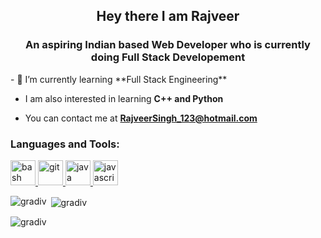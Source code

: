 <h2 align="center">Hey there I am Rajveer</h2>
<h3 align="center">An aspiring Indian based Web Developer who is currently doing Full Stack Developement</h3>
- 🌱 I’m currently learning **Full Stack Engineering**

- I am also interested in learning **C++ and Python**

- You can contact me at **RajveerSingh_123@hotmail.com**


<h3 align="left">Languages and Tools:</h3>
<p align="left"> <a href="https://www.gnu.org/software/bash/" target="_blank"> <img src="https://www.vectorlogo.zone/logos/gnu_bash/gnu_bash-icon.svg" alt="bash" width="40" height="40"/> </a> <a href="https://git-scm.com/" target="_blank"> <img src="https://www.vectorlogo.zone/logos/git-scm/git-scm-icon.svg" alt="git" width="40" height="40"/> </a> <a href="https://www.java.com" target="_blank"> <img src="https://devicons.github.io/devicon/devicon.git/icons/java/java-original-wordmark.svg" alt="java" width="40" height="40"/> </a> <a href="https://developer.mozilla.org/en-US/docs/Web/JavaScript" target="_blank"> <img src="https://devicons.github.io/devicon/devicon.git/icons/javascript/javascript-original.svg" alt="javascript" width="40" height="40"/> </a> </p>

<p><img align="left" src="https://github-readme-stats.vercel.app/api/top-langs?username=gradiv&show_icons=true&locale=en&layout=compact&theme=radical" alt="gradiv" /></p>

<p>&nbsp;<img align="center" src="https://github-readme-stats.vercel.app/api?username=gradiv&show_icons=true&locale=en&theme=radical" alt="gradiv" /></p>

<p><img align="center" src="https://github-readme-streak-stats.herokuapp.com/?user=gradiv&" alt="gradiv" /></p>

